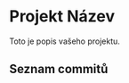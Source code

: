 # Projekt Název

Toto je popis vašeho projektu.

## Seznam commitů

<div id="commit-list"></div>

<script src="script.js"></script>

